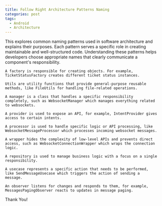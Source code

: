 ```yaml
---
title: Follow Right Architecture Patterns Naming
categories: post
tags:
  - Android
  - Architecture
---
```


This explores common naming patterns used in software architecture and explains their purposes. Each pattern serves a specific role in creating maintainable and well-structured code. Understanding these patterns helps developers choose appropriate names that clearly communicate a component's responsibility.

```
A factory is responsible for creating objects. For example, TicketStatusFactory creates different ticket status instances. 

Utils are utility functions that provide general-purpose reusable methods, like FileUtils for handling file-related operations. 

A manager is a class that handles a specific responsibility completely, such as WebsocketManager which manages everything related to websockets. 

A provider is used to expose an API, for example, IntentProvider gives access to certain intents. 

A processor is used to handle specific logic or API processing, like WebsocketMessageProcessor which processes incoming websocket messages. 

A wrapper hides the complexity of low-level APIs and prevents direct access, such as WebsocketConnectionWrapper which wraps the connection logic. 

A repository is used to manage business logic with a focus on a single responsibility. 

A usecase represents a specific action that needs to be performed, like SendMessageUsecase which triggers the action of sending a message. 

An observer listens for changes and responds to them, for example, MessagesPagingObserver reacts to updates in message paging.
```


Thank You!










